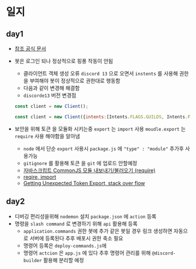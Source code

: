 # 일지
## day1
* [참조 공식 문서](https://discordjs.guide/#before-you-begin)
* 봇은 로그인 되나 정상적으로 핑퐁 작동이 안됨
	* 클라이언트 객체 생성 오류 `discord 13` 으로 오면서 `instents` 를 사용해 권한을 부여해야 봇이 정상적으로 권한대로 행동함
	* 다음과 같이 변경해 해결함
	* `discorde13` 버전 변경점
	```js
	const client = new Client();
	```

	```js
	const client = new Client({intents:[Intents.FLAGS.GUILDS, Intents.FLAGS.GUILD_MESSAGES]});
	```
* 보안을 위해 토큰 을 모듈화 시키는중  `export` 는 `import` 사용 `moudle.export` 는 `require` 사용 해야함을 알아냄

	* `node` 에서 단순 `export` 사용시 `package.js` 에 `"type" : "module"` 추가후 사용가능
	* `gitignore` 를 활용해 토큰 을 `git` 에 업로드 안할예정
	* [자바스크립트 CommonJS 모듈 내보내기/불러오기 (require)](https://www.daleseo.com/js-module-require/#:~:text=%EC%9E%90%EB%B0%94%EC%8A%A4%ED%81%AC%EB%A6%BD%ED%8A%B8%20%EA%B0%9C%EB%B0%9C%EC%9D%84%20%ED%95%98%EB%8B%A4,%EC%83%88%EB%A1%AD%EA%B2%8C%20%EB%8F%84%EC%9E%85%EB%90%9C%20%ED%82%A4%EC%9B%8C%EB%93%9C%EC%9E%85%EB%8B%88%EB%8B%A4.)
	* [reqire, import](https://velog.io/@bacccine/%ED%8C%8C%EC%9D%BC-%EC%88%98%EC%A0%95%EA%B8%B0)
	* [Getting Unexpected Token Export, stack over flow](https://stackoverflow.com/questions/38296667/getting-unexpected-token-export)
## day2
* 디버깅 편리성을위해 `nodemon` 설치 `package.json` 에 `action` 등록
* 명령을 `slash command` 로 변경하기 위해 `api` 활용해 등록
	* `application.commands` 권한 봇에 추가 같은 봇일 경우 링크 생성하면 자동으로 서버에 등록된다 추후 배포시 권한 축소 필요
	* 명령어 등록은 `deploy-commands.js`에
	* 명령어 `actcion` 은 `app.js` 에 있다 추후 명령어 관리를 위해 `@discord-builder` 활용해 분리할 예정
